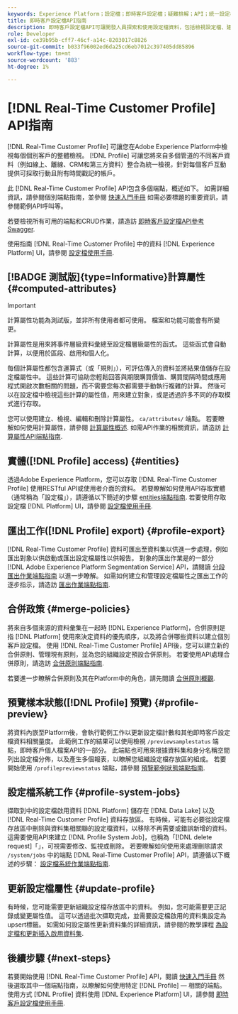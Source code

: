 ```yaml
---
keywords: Experience Platform；設定檔；即時客戶設定檔；疑難排解；API；統一設定檔；統一設定檔；統一；設定檔；rtcp；啟用設定檔；啟用設定檔
title: 即時客戶設定檔API指南
description: 即時客戶設定檔API可讓開發人員探索和使用設定檔資料，包括檢視設定檔、建立和更新合併原則、匯出或範例設定檔資料，以及刪除不再需要或錯誤新增的設定檔資料。 請遵循本指南以了解如何使用 API 執行關鍵作業。
role: Developer
exl-id: ce39b95b-cff7-46cf-a14c-8203017c8826
source-git-commit: b033f96002ed6da25cd6eb7012c397405dd85896
workflow-type: tm+mt
source-wordcount: '883'
ht-degree: 1%

---
```


# [!DNL Real-Time Customer Profile] API指南

[!DNL Real-Time Customer Profile] 可讓您在Adobe Experience Platform中檢視每個個別客戶的整體檢視。 [!DNL Profile] 可讓您將來自多個管道的不同客戶資料（例如線上、離線、CRM和第三方資料）整合為統一檢視，針對每個客戶互動提供可採取行動且附有時間戳記的帳戶。

此 [!DNL Real-Time Customer Profile] API包含多個端點，概述如下。 如需詳細資訊，請參閱個別端點指南，並參閱 [快速入門手冊](getting-started.md) 如需必要標題的重要資訊，請參閱範例API呼叫等。

若要檢視所有可用的端點和CRUD作業，請造訪 [即時客戶設定檔API參考Swagger](https://www.adobe.com/go/profile-apis-en).

使用指南 [!DNL Real-Time Customer Profile] 中的資料 [!DNL Experience Platform] UI，請參閱 [設定檔使用手冊](../ui/user-guide.md).

## [!BADGE 測試版]{type=Informative}計算屬性 {#computed-attributes}

>[!IMPORTANT]
>
計算屬性功能為測試版，並非所有使用者都可使用。 檔案和功能可能會有所變更。

計算屬性是用來將事件層級資料彙總至設定檔層級屬性的函式。 這些函式會自動計算，以便用於區段、啟用和個人化。

每個計算屬性都包含運算式（或「規則」），可評估傳入的資料並將結果值儲存在設定檔屬性中。 這些計算可協助您輕鬆回答與期限購買價值、購買間隔時間或應用程式開啟次數相關的問題，而不需要您每次都需要手動執行複雜的計算。 然後可以在設定檔中檢視這些計算的屬性值，用來建立對象，或是透過許多不同的存取模式進行存取。

您可以使用建立、檢視、編輯和刪除計算屬性。 `ca/attributes/` 端點。 若要瞭解如何使用計算屬性，請參閱 [計算屬性概述](../computed-attributes/overview.md). 如需API作業的相關資訊，請造訪 [計算屬性API端點指南](../computed-attributes/api.md).

## 實體([!DNL Profile] access) {#entities}

透過Adobe Experience Platform，您可以存取 [!DNL Real-Time Customer Profile] 使用RESTful API或使用者介面的資料。 若要瞭解如何使用API存取實體（通常稱為「設定檔」），請遵循以下簡述的步驟 [entities端點指南](entities.md). 若要使用存取設定檔 [!DNL Platform] UI，請參閱 [設定檔使用手冊](../ui/user-guide.md).

## 匯出工作([!DNL Profile] export) {#profile-export}

[!DNL Real-Time Customer Profile] 資料可匯出至資料集以供進一步處理，例如匯出對象以供啟動或匯出設定檔屬性以供報告。 對象的匯出作業是的一部分 [!DNL Adobe Experience Platform Segmentation Service] API，請閱讀 [分段匯出作業端點指南](../../profile/api/export-jobs.md) 以進一步瞭解。 如需如何建立和管理設定檔屬性之匯出工作的逐步指示，請造訪 [匯出作業端點指南](export-jobs.md).

## 合併政策 {#merge-policies}

將來自多個來源的資料彙集在一起時 [!DNL Experience Platform]，合併原則是指 [!DNL Platform] 使用來決定資料的優先順序，以及將合併哪些資料以建立個別客戶設定檔。 使用 [!DNL Real-Time Customer Profile] API後，您可以建立新的合併原則、管理現有原則，並為您的組織設定預設合併原則。 若要使用API處理合併原則，請造訪 [合併原則端點指南](merge-policies.md).

若要進一步瞭解合併原則及其在Platform中的角色，請先閱讀 [合併原則概觀](../merge-policies/overview.md).

## 預覽樣本狀態([!DNL Profile] 預覽) {#profile-preview}

將資料內嵌至Platform後，會執行範例工作以更新設定檔計數和其他即時客戶設定檔資料相關量度。 此範例工作的結果可以使用檢視 `/previewsamplestatus` 端點，即時客戶個人檔案API的一部分。 此端點也可用來根據資料集和身分名稱空間列出設定檔分佈，以及產生多個報表，以瞭解您組織設定檔存放區的組成。  若要開始使用 `/profilepreviewstatus` 端點，請參閱 [預覽範例狀態端點指南](preview-sample-status.md).

## 設定檔系統工作 {#profile-system-jobs}

擷取到中的設定檔啟用資料 [!DNL Platform] 儲存在 [!DNL Data Lake] 以及 [!DNL Real-Time Customer Profile] 資料存放區。 有時候，可能有必要從設定檔存放區中刪除與資料集相關聯的設定檔資料，以移除不再需要或錯誤新增的資料。 這需要使用API來建立 [!DNL Profile System Job]，也稱為「[!DNL delete request]「」，可視需要修改、監視或刪除。 若要瞭解如何使用來處理刪除請求 `/system/jobs` 中的端點 [!DNL Real-Time Customer Profile] API，請遵循以下概述的步驟： [設定檔系統作業端點指南](profile-system-jobs.md).

## 更新設定檔屬性 {#update-profile}

有時候，您可能需要更新組織設定檔存放區中的資料。 例如，您可能需要更正記錄或變更屬性值。 這可以透過批次擷取完成，並需要設定檔啟用的資料集設定為upsert標籤。 如需如何設定屬性更新資料集的詳細資訊，請參閱的教學課程 [為設定檔和更新插入啟用資料集](../../catalog/datasets/enable-upsert.md).

## 後續步驟 {#next-steps}

若要開始使用 [!DNL Real-Time Customer Profile] API，閱讀 [快速入門手冊](getting-started.md) 然後選取其中一個端點指南，以瞭解如何使用特定 [!DNL Profile] — 相關的端點。 使用方式 [!DNL Profile] 資料使用 [!DNL Experience Platform] UI，請參閱 [即時客戶設定檔使用手冊](../ui/user-guide.md).
